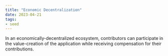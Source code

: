 ```yaml
---
title: "Economic Decentralization"
date: 2023-04-21
tags:
- seed
---
```

In an economically-decentralized ecosystem, contributors can participate in the value-creation of the application while receiving compensation for their contributions.


